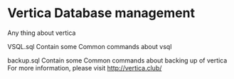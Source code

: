 # Vertica Database management
Any thing about vertica

VSQL.sql Contain some Common commands about vsql 

backup.sql Contain some Common commands about backing up of vertica 
For more information, please visit http://vertica.club/
